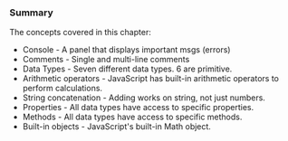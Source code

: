 ### Summary
The concepts covered in this chapter:
* Console - A panel that displays important msgs (errors)
* Comments - Single and multi-line comments
* Data Types - Seven different data types. 6 are primitive.
* Arithmetic operators - JavaScript has built-in arithmetic operators to perform calculations.
* String concatenation - Adding works on string, not just numbers.
* Properties - All data types have access to specific properties.
* Methods - All data types have access to specific methods.
* Built-in objects - JavaScript's built-in Math object.